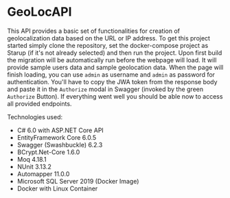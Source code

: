# GeoLocAPI

This API provides a basic set of functionalities for creation of geolocalization data based on the URL or IP address. 
To get this project started simply clone the repository, set the docker-compose project as Starup (if it's not already selected) and then run the project.
Upon first build the migration will be automatically run before the webpage will load. It will provide sample users data and sample geolocation data.
When the page will finish loading, you can use `admin` as username and `admin` as password for authentication. You'll have to copy the JWA token from the response body and paste it in the `Authorize` modal in Swagger (invoked by the green `Authorize` Button).
If everything went well you should be able now to access all provided endpoints.

Technologies used:
- C# 6.0 with ASP.NET Core API
- EntityFramework Core 6.0.5
- Swagger (Swashbuckle) 6.2.3
- BCrypt.Net-Core 1.6.0
- Moq 4.18.1
- NUnit 3.13.2
- Automapper 11.0.0
- Microsoft SQL Server 2019 (Docker Image)
- Docker with Linux Container
